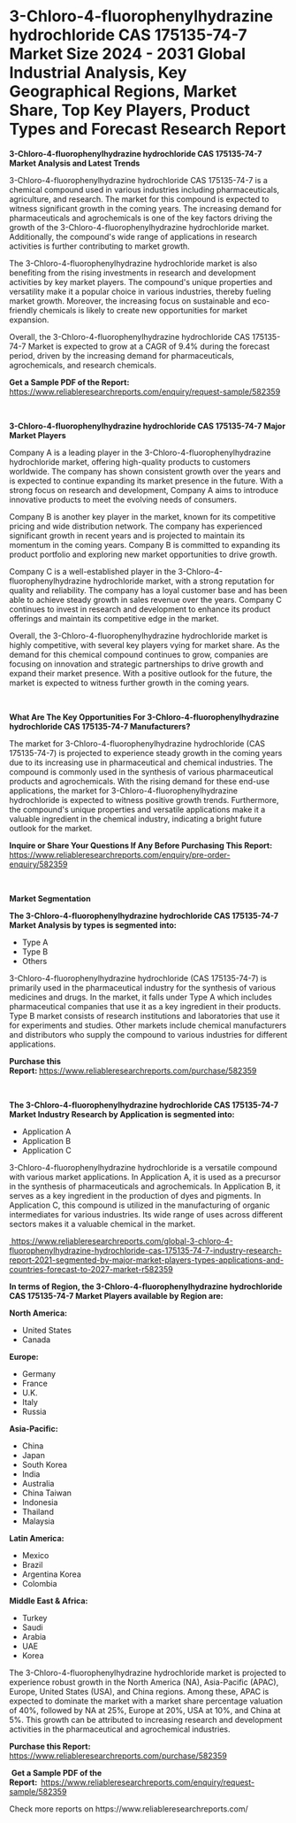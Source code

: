 <p><h1>3-Chloro-4-fluorophenylhydrazine hydrochloride CAS 175135-74-7 Market Size 2024 - 2031 Global Industrial Analysis, Key Geographical Regions, Market Share, Top Key Players, Product Types and Forecast Research Report</h1></p><p><strong>3-Chloro-4-fluorophenylhydrazine hydrochloride CAS 175135-74-7 Market Analysis and Latest Trends</strong></p>
<p><p>3-Chloro-4-fluorophenylhydrazine hydrochloride CAS 175135-74-7 is a chemical compound used in various industries including pharmaceuticals, agriculture, and research. The market for this compound is expected to witness significant growth in the coming years. The increasing demand for pharmaceuticals and agrochemicals is one of the key factors driving the growth of the 3-Chloro-4-fluorophenylhydrazine hydrochloride market. Additionally, the compound's wide range of applications in research activities is further contributing to market growth.</p><p>The 3-Chloro-4-fluorophenylhydrazine hydrochloride market is also benefiting from the rising investments in research and development activities by key market players. The compound's unique properties and versatility make it a popular choice in various industries, thereby fueling market growth. Moreover, the increasing focus on sustainable and eco-friendly chemicals is likely to create new opportunities for market expansion.</p><p>Overall, the 3-Chloro-4-fluorophenylhydrazine hydrochloride CAS 175135-74-7 Market is expected to grow at a CAGR of 9.4% during the forecast period, driven by the increasing demand for pharmaceuticals, agrochemicals, and research chemicals.</p></p>
<p><strong>Get a Sample PDF of the Report:&nbsp;</strong> <a href="https://www.reliableresearchreports.com/enquiry/request-sample/582359">https://www.reliableresearchreports.com/enquiry/request-sample/582359</a></p>
<p>&nbsp;</p>
<p><strong>3-Chloro-4-fluorophenylhydrazine hydrochloride CAS 175135-74-7 Major Market Players</strong></p>
<p><p>Company A is a leading player in the 3-Chloro-4-fluorophenylhydrazine hydrochloride market, offering high-quality products to customers worldwide. The company has shown consistent growth over the years and is expected to continue expanding its market presence in the future. With a strong focus on research and development, Company A aims to introduce innovative products to meet the evolving needs of consumers.</p><p>Company B is another key player in the market, known for its competitive pricing and wide distribution network. The company has experienced significant growth in recent years and is projected to maintain its momentum in the coming years. Company B is committed to expanding its product portfolio and exploring new market opportunities to drive growth.</p><p>Company C is a well-established player in the 3-Chloro-4-fluorophenylhydrazine hydrochloride market, with a strong reputation for quality and reliability. The company has a loyal customer base and has been able to achieve steady growth in sales revenue over the years. Company C continues to invest in research and development to enhance its product offerings and maintain its competitive edge in the market.</p><p>Overall, the 3-Chloro-4-fluorophenylhydrazine hydrochloride market is highly competitive, with several key players vying for market share. As the demand for this chemical compound continues to grow, companies are focusing on innovation and strategic partnerships to drive growth and expand their market presence. With a positive outlook for the future, the market is expected to witness further growth in the coming years.</p></p>
<p>&nbsp;</p>
<p><strong>What Are The Key Opportunities For 3-Chloro-4-fluorophenylhydrazine hydrochloride CAS 175135-74-7 Manufacturers?</strong></p>
<p><p>The market for 3-Chloro-4-fluorophenylhydrazine hydrochloride (CAS 175135-74-7) is projected to experience steady growth in the coming years due to its increasing use in pharmaceutical and chemical industries. The compound is commonly used in the synthesis of various pharmaceutical products and agrochemicals. With the rising demand for these end-use applications, the market for 3-Chloro-4-fluorophenylhydrazine hydrochloride is expected to witness positive growth trends. Furthermore, the compound's unique properties and versatile applications make it a valuable ingredient in the chemical industry, indicating a bright future outlook for the market.</p></p>
<p><strong>Inquire or Share Your Questions If Any Before Purchasing This Report:</strong> <a href="https://www.reliableresearchreports.com/enquiry/pre-order-enquiry/582359">https://www.reliableresearchreports.com/enquiry/pre-order-enquiry/582359</a></p>
<p>&nbsp;</p>
<p><strong>Market Segmentation</strong></p>
<p><strong>The 3-Chloro-4-fluorophenylhydrazine hydrochloride CAS 175135-74-7 Market Analysis by types is segmented into:</strong></p>
<p><ul><li>Type A</li><li>Type B</li><li>Others</li></ul></p>
<p><p>3-Chloro-4-fluorophenylhydrazine hydrochloride (CAS 175135-74-7) is primarily used in the pharmaceutical industry for the synthesis of various medicines and drugs. In the market, it falls under Type A which includes pharmaceutical companies that use it as a key ingredient in their products. Type B market consists of research institutions and laboratories that use it for experiments and studies. Other markets include chemical manufacturers and distributors who supply the compound to various industries for different applications.</p></p>
<p><strong>Purchase this Report:&nbsp;</strong><a href="https://www.reliableresearchreports.com/purchase/582359">https://www.reliableresearchreports.com/purchase/582359</a></p>
<p>&nbsp;</p>
<p><strong>The 3-Chloro-4-fluorophenylhydrazine hydrochloride CAS 175135-74-7 Market Industry Research by Application is segmented into:</strong></p>
<p><ul><li>Application A</li><li>Application B</li><li>Application C</li></ul></p>
<p><p>3-Chloro-4-fluorophenylhydrazine hydrochloride is a versatile compound with various market applications. In Application A, it is used as a precursor in the synthesis of pharmaceuticals and agrochemicals. In Application B, it serves as a key ingredient in the production of dyes and pigments. In Application C, this compound is utilized in the manufacturing of organic intermediates for various industries. Its wide range of uses across different sectors makes it a valuable chemical in the market.</p></p>
<p><a href="https://www.reliableresearchreports.com/global-3-chloro-4-fluorophenylhydrazine-hydrochloride-cas-175135-74-7-industry-research-report-2021-segmented-by-major-market-players-types-applications-and-countries-forecast-to-2027-market-r582359">&nbsp;https://www.reliableresearchreports.com/global-3-chloro-4-fluorophenylhydrazine-hydrochloride-cas-175135-74-7-industry-research-report-2021-segmented-by-major-market-players-types-applications-and-countries-forecast-to-2027-market-r582359</a></p>
<p><strong>In terms of Region, the 3-Chloro-4-fluorophenylhydrazine hydrochloride CAS 175135-74-7 Market Players available by Region are:</strong></p>
<p>
    <p> <strong> North America: </strong>
        <ul>
            <li>United States</li>
            <li>Canada</li>
        </ul>
        </p> 
    <p> <strong> Europe: </strong>
        <ul>
            <li>Germany</li>
            <li>France</li>
            <li>U.K.</li>
            <li>Italy</li>
            <li>Russia</li>
        </ul>
        </p> 
    <p> <strong> Asia-Pacific: </strong>
        <ul>
            <li>China</li>
            <li>Japan</li>
            <li>South Korea</li>
            <li>India</li>
            <li>Australia</li>
            <li>China Taiwan</li>
            <li>Indonesia</li>
            <li>Thailand</li>
            <li>Malaysia</li>
        </ul>
        </p> 
    <p> <strong> Latin America: </strong>
        <ul>
            <li>Mexico</li>
            <li>Brazil</li>
            <li>Argentina Korea</li>
            <li>Colombia</li>
        </ul>
        </p> 
    <p> <strong> Middle East & Africa: </strong>
        <ul>
            <li>Turkey</li>
            <li>Saudi</li>
            <li>Arabia</li>
            <li>UAE</li>
            <li>Korea</li>
        </ul>
    </p>
    </p>
<p><p>The 3-Chloro-4-fluorophenylhydrazine hydrochloride market is projected to experience robust growth in the North America (NA), Asia-Pacific (APAC), Europe, United States (USA), and China regions. Among these, APAC is expected to dominate the market with a market share percentage valuation of 40%, followed by NA at 25%, Europe at 20%, USA at 10%, and China at 5%. This growth can be attributed to increasing research and development activities in the pharmaceutical and agrochemical industries.</p></p>
<p><strong>Purchase this Report: </strong><a href="https://www.reliableresearchreports.com/purchase/582359">https://www.reliableresearchreports.com/purchase/582359</a></p>
<p>&nbsp;<strong>Get a Sample PDF of the Report:&nbsp;&nbsp;</strong><a href="https://www.reliableresearchreports.com/enquiry/request-sample/582359">https://www.reliableresearchreports.com/enquiry/request-sample/582359</a></p>
<p><strong></strong></p>
<p>Check more reports on https://www.reliableresearchreports.com/</p>